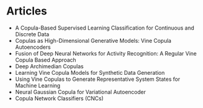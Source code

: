 # Articles

* A Copula-Based Supervised Learning Classification for Continuous and Discrete Data 
* Copulas as High-Dimensional Generative Models: Vine Copula Autoencoders 
* Fusion of Deep Neural Networks for Activity Recognition: A Regular Vine Copula Based Approach 
* Deep Archimedian Copulas 
* Learning Vine Copula Models for Synthetic Data Generation 
* Using Vine Copulas to Generate Representative System States for Machine Learning 
* Neural Gaussian Copula for Variational Autoencoder 
* Copula Network Classifiers (CNCs)
